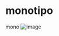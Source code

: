 # monotipo
mono
![image](https://github.com/Srluis99/monotipo/assets/127172781/cb4517c2-eeeb-4858-8827-27c3b01d2c89)
